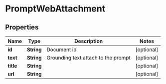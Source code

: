 

# PromptWebAttachment


## Properties

| Name | Type | Description | Notes |
|------------ | ------------- | ------------- | -------------|
|**id** | **String** | Document id |  [optional] |
|**text** | **String** | Grounding text attach to the prompt |  [optional] |
|**title** | **String** |  |  [optional] |
|**url** | **String** |  |  [optional] |



